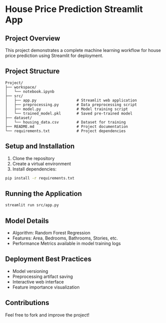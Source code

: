 # House Price Prediction Streamlit App

## Project Overview
This project demonstrates a complete machine learning workflow for house price prediction using Streamlit for deployment.

## Project Structure
```
Project/
├── workspace/
│   └── notebook.ipynb
├── src/
│   ├── app.py                  # Streamlit web application
│   ├── preprocessing.py        # Data preprocessing script
│   ├── model.py                # Model training script
│   └── trained_model.pkl       # Saved pre-trained model
├── dataset/
│   └── housing_data.csv        # Dataset for training
├── README.md                   # Project documentation
└── requirements.txt            # Project dependencies
```

## Setup and Installation
1. Clone the repository
2. Create a virtual environment
3. Install dependencies:
```bash
pip install -r requirements.txt
```

## Running the Application
```bash
streamlit run src/app.py
```

## Model Details
- Algorithm: Random Forest Regression
- Features: Area, Bedrooms, Bathrooms, Stories, etc.
- Performance Metrics available in model training logs

## Deployment Best Practices
- Model versioning
- Preprocessing artifact saving
- Interactive web interface
- Feature importance visualization

## Contributions
Feel free to fork and improve the project!